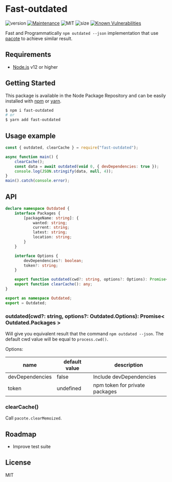 # Fast-outdated
![version](https://img.shields.io/badge/dynamic/json.svg?url=https://raw.githubusercontent.com/fraxken/fast-outdated/master/package.json&query=$.version&label=Version)
[![Maintenance](https://img.shields.io/badge/Maintained%3F-yes-green.svg)](https://github.com/SlimIO/is/commit-activity)
![MIT](https://img.shields.io/github/license/mashape/apistatus.svg)
![size](https://img.shields.io/bundlephobia/min/fast-outdated.svg)
[![Known Vulnerabilities](https://snyk.io//test/github/fraxken/fast-outdated/badge.svg?targetFile=package.json)](https://snyk.io//test/github/fraxken/fast-outdated?targetFile=package.json)

Fast and Programmatically `npm outdated --json` implementation that use [pacote](https://github.com/zkat/pacote#options) to achieve similar result.

## Requirements
- [Node.js](https://nodejs.org/en/) v12 or higher

## Getting Started

This package is available in the Node Package Repository and can be easily installed with [npm](https://docs.npmjs.com/getting-started/what-is-npm) or [yarn](https://yarnpkg.com).

```bash
$ npm i fast-outdated
# or
$ yarn add fast-outdated
```

## Usage example
```js
const { outdated, clearCache } = require("fast-outdated");

async function main() {
    clearCache();
    const data = await outdated(void 0, { devDependencies: true });
    console.log(JSON.stringify(data, null, 4));
}
main().catch(console.error);
```

## API

```ts
declare namespace Outdated {
    interface Packages {
        [packageName: string]: {
            wanted: string;
            current: string;
            latest: string;
            location: string;
        }
    }

    interface Options {
        devDependencies?: boolean;
        token?: string;
    }

    export function outdated(cwd?: string, options?: Options): Promise<Packages>;
    export function clearCache(): any;
}

export as namespace Outdated;
export = Outdated;
```

### outdated(cwd?: string, options?: Outdated.Options): Promise< Outdated.Packages >
Will give you equivalent result that the command `npm outdated --json`. The default cwd value will be equal to `process.cwd()`.

Options:

| name | default value | description |
| --- | --- | --- |
| devDependencies | false | Include devDependencies |
| token | undefined | npm token for private packages |

### clearCache()
Call `pacote.clearMemoized`.

## Roadmap
- Improve test suite

## License
MIT
